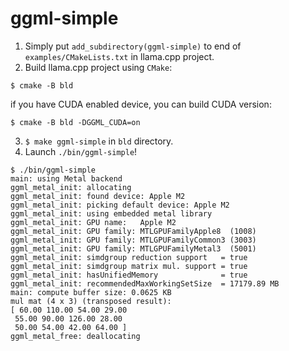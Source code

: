 # ggml-simple

1. Simply put `add_subdirectory(ggml-simple)` to end of `examples/CMakeLists.txt` in llama.cpp project.
2. Build llama.cpp project using `CMake`:  
```
$ cmake -B bld
```
if you have CUDA enabled device, you can build CUDA version:
```
$ cmake -B bld -DGGML_CUDA=on
```
3. `$ make ggml-simple` in `bld` directory.
4. Launch `./bin/ggml-simple`!
```shell
$ ./bin/ggml-simple
main: using Metal backend
ggml_metal_init: allocating
ggml_metal_init: found device: Apple M2
ggml_metal_init: picking default device: Apple M2
ggml_metal_init: using embedded metal library
ggml_metal_init: GPU name:   Apple M2
ggml_metal_init: GPU family: MTLGPUFamilyApple8  (1008)
ggml_metal_init: GPU family: MTLGPUFamilyCommon3 (3003)
ggml_metal_init: GPU family: MTLGPUFamilyMetal3  (5001)
ggml_metal_init: simdgroup reduction support   = true
ggml_metal_init: simdgroup matrix mul. support = true
ggml_metal_init: hasUnifiedMemory              = true
ggml_metal_init: recommendedMaxWorkingSetSize  = 17179.89 MB
main: compute buffer size: 0.0625 KB
mul mat (4 x 3) (transposed result):
[ 60.00 110.00 54.00 29.00
 55.00 90.00 126.00 28.00
 50.00 54.00 42.00 64.00 ]
ggml_metal_free: deallocating
```
